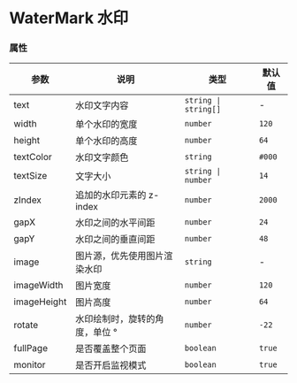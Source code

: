 # WaterMark 水印

<code src="./demos/demo1.tsx"></code>

<code src="./demos/demo2.tsx"></code>

### 属性

| 参数        | 说明                           | 类型                 | 默认值 |
| ----------- | ------------------------------ | -------------------- | ------ |
| text        | 水印文字内容                   | `string \| string[]` | -      |
| width       | 单个水印的宽度                 | `number`             | `120`  |
| height      | 单个水印的高度                 | `number`             | `64`   |
| textColor   | 水印文字颜色                   | `string`             | `#000` |
| textSize    | 文字大小                       | `string \| number`   | `14`   |
| zIndex      | 追加的水印元素的 z-index       | `number`             | `2000` |
| gapX        | 水印之间的水平间距             | `number`             | `24`   |
| gapY        | 水印之间的垂直间距             | `number`             | `48`   |
| image       | 图片源，优先使用图片渲染水印   | `string`             | -      |
| imageWidth  | 图片宽度                       | `number`             | `120`  |
| imageHeight | 图片高度                       | `number`             | `64`   |
| rotate      | 水印绘制时，旋转的角度，单位 ° | `number`             | `-22`  |
| fullPage    | 是否覆盖整个页面               | `boolean`            | `true` |
| monitor     | 是否开启监视模式               | `boolean`            | `true` |

